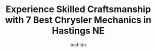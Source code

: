 ---
layout: ampstory
image: https://images.unsplash.com/photo-1523676060187-f55189a71f5e?ixlib=rb-4.0.3&ixid=MnwxMjA3fDB8MHxwaG90by1wYWdlfHx8fGVufDB8fHx8&auto=format&fit=crop&w=640&h=853&q=80
author: techidn
featured: false
description: When it comes to maintaining and repairing your vehicle in Hastings NE, USA, you deserve nothing but the best. Thats why the 7 best Chrysler Mechanic in the area are here to offer their exp
title: Experience Skilled Craftsmanship with 7 Best Chrysler Mechanics in Hastings NE
cover:
   title: Experience Skilled Craftsmanship with 7 Best Chrysler Mechanics in Hastings NE
   subtitle: Rickpate
   background: https://images.unsplash.com/photo-1523676060187-f55189a71f5e?ixlib=rb-4.0.3&ixid=MnwxMjA3fDB8MHxwaG90by1wYWdlfHx8fGVufDB8fHx8&auto=format&fit=crop&w=640&h=853&q=80

pages: 
 - layout: thirds
   top: <h1>#1 Eldons Automotive Repair & Peak Performance Shop</h1>
   bottom: "<p>I was told they were the best place and my experience was fabulous. Very professional and great at communicating and helping with all my questions! I feel the price was m</p>"
   background: https://www.knot35.com/toplist/wp-content/uploads/2023/06/best-chrysler-mechanic-1-in-hastings-ne-1685838426.jpeg
   backgroundblur: true
 - layout: thirds
   top: <h1>#2 Pats Auto Repair & Towing</h1>
   bottom: "<p>305 S Denver Ave, Hastings, NE 68901, United States</p>"
   background: https://www.knot35.com/toplist/wp-content/uploads/2023/06/best-chrysler-mechanic-2-in-hastings-ne-1685838426.jpeg
   cta:
      link: https://www.knot35.com/toplist/experience-skilled-craftsmanship-with-7-best-chrysler-mechanics-in-hastings-ne/
      text: Experience Skilled Craftsmanship with 7 Best Chrysler Mechanics in Hastings NE
 - layout: thirds
   top: <h1>#3 Karnes Auto Repair</h1>
   bottom: "<p>623 E 2nd St, Hastings, NE 68901, United States</p>"
   background: https://www.knot35.com/toplist/wp-content/uploads/2023/06/best-chrysler-mechanic-3-in-hastings-ne-1685838426.png
   cta:
      link: https://www.knot35.com/toplist/experience-skilled-craftsmanship-with-7-best-chrysler-mechanics-in-hastings-ne/
      text: Experience Skilled Craftsmanship with 7 Best Chrysler Mechanics in Hastings NE
 - layout: thirds
   top: <h1>#4 Walmart Auto Care Centers</h1>
   bottom: "<p>3803 Osborne Dr W, Hastings, NE 68901, United States</p>"
   background: https://images.unsplash.com/photo-1484589065579-248aad0d8b13?ixlib=rb-4.0.3&ixid=MnwxMjA3fDB8MHxwaG90by1wYWdlfHx8fGVufDB8fHx8&auto=format&fit=crop&w=640&h=853&q=80
   cta:
      link: https://www.knot35.com/toplist/experience-skilled-craftsmanship-with-7-best-chrysler-mechanics-in-hastings-ne/
      text: Experience Skilled Craftsmanship with 7 Best Chrysler Mechanics in Hastings NE
 - layout: thirds
   top: <h1>#5 Ace Automotive Inc</h1>
   bottom: "<p>223 S Hastings Ave, Hastings, NE 68901, United States</p>"
   background: https://images.unsplash.com/photo-1609083590460-7b8cc0ca65f8?ixlib=rb-4.0.3&ixid=MnwxMjA3fDB8MHxwaG90by1wYWdlfHx8fGVufDB8fHx8&auto=format&fit=crop&w=640&h=853&q=80
   cta:
      link: https://www.knot35.com/toplist/experience-skilled-craftsmanship-with-7-best-chrysler-mechanics-in-hastings-ne/
      text: Experience Skilled Craftsmanship with 7 Best Chrysler Mechanics in Hastings NE
 - layout: thirds
   top: <h1>#6 A & A Auto Rental Inc-Kershners Auto Korner</h1>
   bottom: "<p>220 W South St, Hastings, NE 68901, United States</p>"
   background: https://images.unsplash.com/photo-1546497974-b213c9efb599?ixlib=rb-4.0.3&ixid=MnwxMjA3fDB8MHxwaG90by1wYWdlfHx8fGVufDB8fHx8&auto=format&fit=crop&w=640&h=853&q=80
   cta:
      link: https://www.knot35.com/toplist/experience-skilled-craftsmanship-with-7-best-chrysler-mechanics-in-hastings-ne/
      text: Experience Skilled Craftsmanship with 7 Best Chrysler Mechanics in Hastings NE
 - layout: thirds
   top: <h1>#7 Connot Auto Care</h1>
   bottom: "<p>212 N Lexington Ave, Hastings, NE 68901, United States</p>"
   background: https://images.unsplash.com/photo-1602536052359-ef94c21c5948?ixlib=rb-4.0.3&ixid=MnwxMjA3fDB8MHxwaG90by1wYWdlfHx8fGVufDB8fHx8&auto=format&fit=crop&w=640&h=853&q=80
   cta:
      link: https://www.knot35.com/toplist/experience-skilled-craftsmanship-with-7-best-chrysler-mechanics-in-hastings-ne/
      text: Experience Skilled Craftsmanship with 7 Best Chrysler Mechanics in Hastings NE
 - layout: thirds
   middle: Continue reading...
   background: https://plus.unsplash.com/premium_photo-1664640458616-3c74f8cb4589?ixlib=rb-4.0.3&ixid=MnwxMjA3fDB8MHxwaG90by1wYWdlfHx8fGVufDB8fHx8&auto=format&fit=crop&w=640&h=853&q=80
   cta:
      link: https://www.knot35.com/toplist/experience-skilled-craftsmanship-with-7-best-chrysler-mechanics-in-hastings-ne/
      text: Experience Skilled Craftsmanship with 7 Best Chrysler Mechanics in Hastings NE
      
---